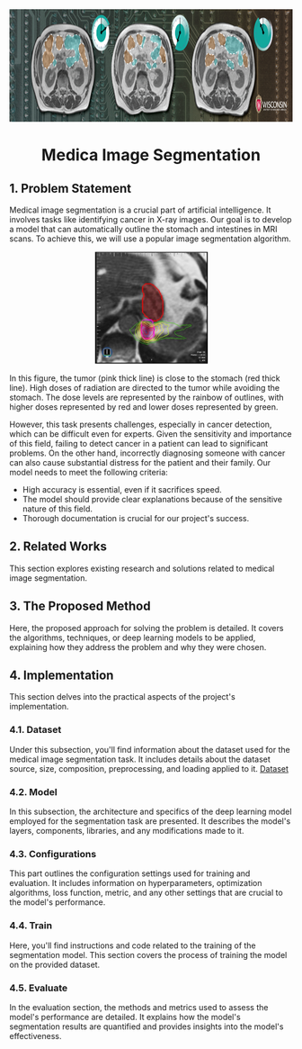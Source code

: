 <div align="center">
  <a href="https://www.kaggle.com/competitions/uw-madison-gi-tract-image-segmentation">
    <img src="images/cover.png" alt="Logo" width="" height="200">
  </a>

<h1 align="center">Medica Image Segmentation</h1>
</div>
    
## 1. Problem Statement
Medical image segmentation is a crucial part of artificial intelligence. It involves tasks like identifying cancer in X-ray images. Our goal is to develop a model that can automatically outline the stomach and intestines in MRI scans. To achieve this, we will use a popular image segmentation algorithm.
<div align="center">
  <a href="https://www.kaggle.com/competitions/uw-madison-gi-tract-image-segmentation">
    <img src="images/image1.jpg" alt="Logo" width="" height="200">
  </a>
</div>

In this figure, the tumor (pink thick line) is close to the stomach (red thick line). High doses of radiation are directed to the tumor while avoiding the stomach. The dose levels are represented by the rainbow of outlines, with higher doses represented by red and lower doses represented by green.

However, this task presents challenges, especially in cancer detection, which can be difficult even for experts. Given the sensitivity and importance of this field, failing to detect cancer in a patient can lead to significant problems. On the other hand, incorrectly diagnosing someone with cancer can also cause substantial distress for the patient and their family.
Our model needs to meet the following criteria:

* High accuracy is essential, even if it sacrifices speed.
* The model should provide clear explanations because of the sensitive nature of this field.
* Thorough documentation is crucial for our project's success.

## 2. Related Works
This section explores existing research and solutions related to medical image segmentation. 

## 3. The Proposed Method
Here, the proposed approach for solving the problem is detailed. It covers the algorithms, techniques, or deep learning models to be applied, explaining how they address the problem and why they were chosen.

## 4. Implementation
This section delves into the practical aspects of the project's implementation.

### 4.1. Dataset
Under this subsection, you'll find information about the dataset used for the medical image segmentation task. It includes details about the dataset source, size, composition, preprocessing, and loading applied to it.
[Dataset](https://drive.google.com/file/d/1-2ggesSU3agSBKpH-9siKyyCYfbo3Ixm/view?usp=sharing)

### 4.2. Model
In this subsection, the architecture and specifics of the deep learning model employed for the segmentation task are presented. It describes the model's layers, components, libraries, and any modifications made to it.

### 4.3. Configurations
This part outlines the configuration settings used for training and evaluation. It includes information on hyperparameters, optimization algorithms, loss function, metric, and any other settings that are crucial to the model's performance.

### 4.4. Train
Here, you'll find instructions and code related to the training of the segmentation model. This section covers the process of training the model on the provided dataset.

### 4.5. Evaluate
In the evaluation section, the methods and metrics used to assess the model's performance are detailed. It explains how the model's segmentation results are quantified and provides insights into the model's effectiveness.
